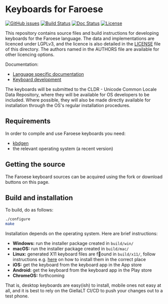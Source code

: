 # Keyboards for Faroese

[![GitHub issues](https://img.shields.io/github/issues-raw/giellalt/keyboard-fao)](https://github.com/giellalt/keyboard-fao/issues)
[![Build Status](https://github.com/giellalt/keyboard-fao/workflows/Build%20Keyboards/badge.svg)](https://github.com/giellalt/keyboard-fao/actions)
[![Doc Status](https://github.com/giellalt/keyboard-fao/workflows/Build%20Docs/badge.svg)](https://github.com/giellalt/keyboard-fao/actions)
[![License](https://img.shields.io/github/license/giellalt/keyboard-fao)](https://github.com/giellalt/keyboard-fao/blob/main/LICENSE)

This repository contains source files and build instructions for
developing keyboards for the Faroese language. The data and
implementations are licenced under LGPLv3, and the licence is
also detailed in the [LICENSE](LICENSE) file of this directory. The authors named
in the AUTHORS file are available for other licencing options.

Documentation:

- [Language specific documentation](https://giellalt.github.io/keyboard-fao)
- [Keyboard development](https://giellalt.github.io/keyboards/Overview.html)

The keyboards will be submitted to the CLDR - Unicode Common Locale Data
Repository, where they will be available for OS developers to be
included. Where possible, they will also be made directly available for
installation through the OS's regular installation procedures.

## Requirements

In order to compile and use Faroese keyboards you need:

- [kbdgen](https://github.com/divvun/kbdgen)
- the relevant operating system (a recent version)

## Getting the source

The Faroese keyboard sources can be acquired using the fork or download
buttons on this page.

## Build and installation

To build, do as follows:

```sh
./configure
make
```

Installation depends on the operating system. Here are brief instructions:

- __Windows:__ run the installer package created in `build/win/`
- __macOS:__ run the installer package created in `build/mac/`
- __Linux:__ generated X11 keyboard files are found in `build/x11/`, follow
  instructions e.g.
  [here](https://paulguerin.medium.com/install-an-additional-keyboard-layout-on-x11-58e53aaef1e4)
  on how to install them in the correct place
- __iOS:__ get the keyboard from the keyboard app in the App store
- __Android:__ get the keyboard from the keyboard app in the Play store
- __ChromeOS:__ forthcoming

That is, desktop keyboards are easy(ish) to install, mobile ones not easy at all,
and it is best to rely on the GiellaLT CI/CD to push your changes out to a test phone.
